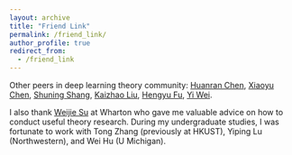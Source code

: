 ```yaml
---
layout: archive
title: "Friend Link"
permalink: /friend_link/
author_profile: true
redirect_from:
  - /friend_link
---
```


Other peers in deep learning theory community: [Huanran Chen](https://huanranchen.github.io/), [Xiaoyu Chen](https://xiaoyuchen.me/), [Shuning Shang](https://nooraovo.github.io), [Kaizhao Liu](https://openreview.net/profile?id=~Kaizhao_Liu1), [Hengyu Fu](https://dblp.org/pid/352/5349.html), [Yi Wei](https://yee-millennium.github.io/).

I also thank [Weijie Su](https://www.weijie-su.com/) at Wharton who gave me valuable advice on how to conduct useful theory research. During my undergraduate studies, I was fortunate to work with Tong Zhang (previously at HKUST), Yiping Lu (Northwestern), and Wei Hu (U Michigan).

